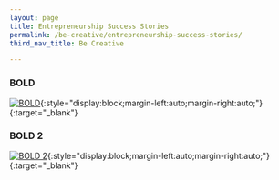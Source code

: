 ```yaml
---
layout: page
title: Entrepreneurship Success Stories
permalink: /be-creative/entrepreneurship-success-stories/
third_nav_title: Be Creative

---
```

### BOLD
[![BOLD]({{site.baseurl}}/images/BOLD.jpg)](https://www.tp.edu.sg/content/dam/tp-web/files/flipbook/BOLD/index.html){:style="display:block;margin-left:auto;margin-right:auto;"}{:target="_blank"}

### BOLD 2
[![BOLD 2]({{site.baseurl}}/images/BOLD2.jpg)](https://www.tp.edu.sg/content/dam/tp-web/files/flipbook/BOLD2/index.html){:style="display:block;margin-left:auto;margin-right:auto;"}{:target="_blank"}